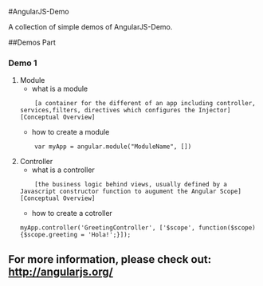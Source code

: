 
#AngularJS-Demo


A collection of simple demos of AngularJS-Demo.

##Demos Part

### Demo 1

1. Module
	* what is a module  
	```
		[a container for the different of an app including controller, services,filters, directives which configures the Injector][Conceptual Overview]
	```
	* how to create a module  
	```
		var myApp = angular.module("ModuleName", [])
	```
2. Controller
    * what is a controller
	```
		[the business logic behind views, usually defined by a Javascript constructor function to augument the Angular Scope][Conceptual Overview]
	```
	* how to create a cotroller
	```
	myApp.controller('GreetingController', ['$scope', function($scope) {$scope.greeting = 'Hola!';}]);
	```
	
	
	
	
	
## For more information, please check out: http://angularjs.org/

[Conceptual Overview]: https://docs.angularjs.org/guide/concepts



